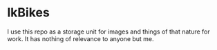 # lkBikes
I use this repo as a storage unit for images and things of that nature for work. It has nothing of relevance to anyone but me. 
